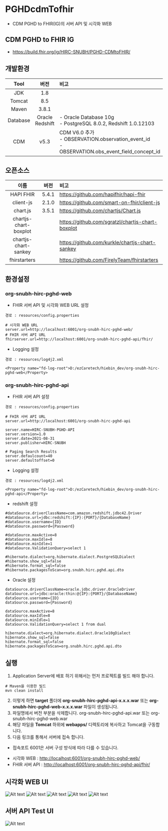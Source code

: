 PGHDcdmTofhir
===
- CDM PGHD to FHIR(IG)의 서버 API 및 시각화 WEB

## CDM PGHD to FHIR IG
- https://build.fhir.org/ig/HIRC-SNUBH/PGHD-CDMtoFHIR/

## 개발환경
|Tool|버전|비고|
|:---:|:---:|:---|
|JDK|1.8||
|Tomcat|8.5||
|Maven|3.8.1||
|Database|Oracle<br />Redshift|- Oracle Database 10g<br />- PostgreSQL 8.0.2, Redshift 1.0.12103|
|CDM|v5.3|CDM V6.0 추가<br />- OBSERVATION.observation_event_id<br />- OBSERVATION.obs_event_field_concept_id|

## 오픈소스
|이름|버전|비고|
|:---:|:---:|:---|
|HAPI FHIR|5.4.1|https://github.com/hapifhir/hapi-fhir
|client-js|2.1.0|https://github.com/smart-on-fhir/client-js
|chart.js|3.5.1|https://github.com/chartjs/Chart.js
|chartjs-chart-boxplot||https://github.com/sgratzl/chartjs-chart-boxplot
|chartjs-chart-sankey||https://github.com/kurkle/chartjs-chart-sankey
|fhirstarters||https://github.com/FirelyTeam/fhirstarters|

## 환경설정
### org-snubh-hirc-pghd-web
- FHIR 서버 API 및 시각화 WEB URL 설정
```
경로 : resources/config.properties

# 시각화 WEB URL
server.url=http://localhost:6001/org-snubh-hirc-pghd-web/
# FHIR 서버 API URL
fhirserver.url=http://localhost:6001/org-snubh-hirc-pghd-api/fhir/
```

- Logging 설정
```
경로 : resources/log4j2.xml

<Property name="fd-log-root">D:/ezCaretech/hiebin_dev/org-snubh-hirc-pghd-web</Property>
```
### org-snubh-hirc-pghd-api
- FHIR 서버 API 설정
```
경로 : resources/config.properties

# FHIR 서버 API URL
server.url=http://localhost:6001/org-snubh-hirc-pghd-api

server.name=HIRC-SNUBH-PGHD-API
server.version=1.0
server.date=2021-08-31
server.publisher=HIRC-SNUBH

# Paging Search Results
server.defaulcount=40
server.defaultoffset=0
```

- Logging 설정
```
경로 : resources/log4j2.xml

<Property name="fd-log-root">D:/ezCaretech/hiebin_dev/org-snubh-hirc-pghd-api</Property>
```

- redshift 설정
```
#dataSource.driverClassName=com.amazon.redshift.jdbc42.Driver
#dataSource.url=jdbc:redshift:{IP}:{PORT}/{DatabaseName}
#dataSource.username={ID}
#dataSource.password={Password}

#dataSource.maxActive=8
#dataSource.maxIdle=8
#dataSource.minIdle=1
#dataSource.ValidationQuery=select 1

#hibernate.dialect=org.hibernate.dialect.PostgreSQLDialect
#hibernate.show_sql=false
#hibernate.format_sql=false
#hibernate.packagesToScan=org.snubh.hirc.pghd.api.dto
```
- Oracle 설정
```
dataSource.driverClassName=oracle.jdbc.driver.OracleDriver
dataSource.url=jdbc:oracle:thin:@{IP}:{PORT}/{DatabaseName}
dataSource.username={ID}
dataSource.password={Password}

dataSource.maxActive=8
dataSource.maxIdle=8
dataSource.minIdle=1
dataSource.ValidationQuery=select 1 from dual

hibernate.dialect=org.hibernate.dialect.Oracle10gDialect
hibernate.show_sql=false
hibernate.format_sql=false
hibernate.packagesToScan=org.snubh.hirc.pghd.api.dto
```
## 실행
1. Application Server에 배포 하기 위해서는 먼저 프로젝트를 빌드 해야 합니다.
```
# Maven을 이용한 빌드
mvn clean install
```
2. 이렇게 하면 **target** 폴더에 **org-snubh-hirc-pghd-api-x.x.x.war** 또는 **org-snubh-hirc-pghd-web-x.x.x.war** 파일이 생성됩니다.
3. 파일명에서 버전 부분을 삭제합니다. org-snubh-hirc-pghd-api.war 또는 org-snubh-hirc-pghd-web.war
4. 해당 파일을 **Tomcat** 하위에 **webapps/** 디렉토리에 복사하고 Tomcat을 구동합니다.
5. 다음 링크를 통해서 서버에 접속 합니다.
  - 접속포트 6001은 서버 구성 방식에 따라 다를 수 있습니다.

* 시각화 WEB : <http://localhost:6001/org-snubh-hirc-pghd-web/>
* FHIR 서버 API : <http://localhost:6001/org-snubh-hirc-pghd-api/fhir/>

  

## 시각화 WEB UI
![Alt text](/org-snubh-hirc-pghd-web-01.png "시각화 WEB UI")
![Alt text](/org-snubh-hirc-pghd-web-02.png "시각화 WEB UI")
![Alt text](/org-snubh-hirc-pghd-web-03.png "시각화 WEB UI")
![Alt text](/org-snubh-hirc-pghd-web-04.png "시각화 WEB UI")
![Alt text](/org-snubh-hirc-pghd-web-05.png "시각화 WEB UI")

## 서버 API Test UI
![Alt text](/org-snubh-hirc-pghd-api-swagger-ui-01.png "서버 API Test UI")

